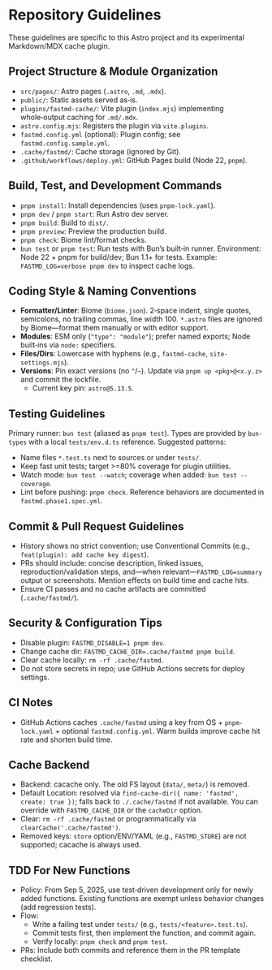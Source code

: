 # Repository Guidelines

These guidelines are specific to this Astro project and its experimental Markdown/MDX cache plugin.

## Project Structure & Module Organization
- `src/pages/`: Astro pages (`.astro`, `.md`, `.mdx`).
- `public/`: Static assets served as‑is.
- `plugins/fastmd-cache/`: Vite plugin (`index.mjs`) implementing whole‑output caching for `.md/.mdx`.
- `astro.config.mjs`: Registers the plugin via `vite.plugins`.
- `fastmd.config.yml` (optional): Plugin config; see `fastmd.config.sample.yml`.
- `.cache/fastmd/`: Cache storage (ignored by Git).
- `.github/workflows/deploy.yml`: GitHub Pages build (Node 22, `pnpm`).

## Build, Test, and Development Commands
- `pnpm install`: Install dependencies (uses `pnpm-lock.yaml`).
- `pnpm dev` / `pnpm start`: Run Astro dev server.
- `pnpm build`: Build to `dist/`.
- `pnpm preview`: Preview the production build.
- `pnpm check`: Biome lint/format checks.
- `bun test` or `pnpm test`: Run tests with Bun’s built‑in runner.
Environment: Node 22 + pnpm for build/dev; Bun 1.1+ for tests. Example: `FASTMD_LOG=verbose pnpm dev` to inspect cache logs.

## Coding Style & Naming Conventions
- **Formatter/Linter**: Biome (`biome.json`). 2‑space indent, single quotes, semicolons, no trailing commas, line width 100. `*.astro` files are ignored by Biome—format them manually or with editor support.
- **Modules**: ESM only (`"type": "module"`); prefer named exports; Node built‑ins via `node:` specifiers.
- **Files/Dirs**: Lowercase with hyphens (e.g., `fastmd-cache`, `site-settings.mjs`).
- **Versions**: Pin exact versions (no `^`/`~`). Update via `pnpm up <pkg>@<x.y.z>` and commit the lockfile.
  - Current key pin: `astro@5.13.5`.

## Testing Guidelines
Primary runner: `bun test` (aliased as `pnpm test`). Types are provided by `bun-types` with a local `tests/env.d.ts` reference.
Suggested patterns:
- Name files `*.test.ts` next to sources or under `tests/`.
- Keep fast unit tests; target >=80% coverage for plugin utilities.
- Watch mode: `bun test --watch`; coverage when added: `bun test --coverage`.
- Lint before pushing: `pnpm check`.
Reference behaviors are documented in `fastmd.phase1.spec.yml`.

## Commit & Pull Request Guidelines
- History shows no strict convention; use Conventional Commits (e.g., `feat(plugin): add cache key digest`).
- PRs should include: concise description, linked issues, reproduction/validation steps, and—when relevant—`FASTMD_LOG=summary` output or screenshots. Mention effects on build time and cache hits.
- Ensure CI passes and no cache artifacts are committed (`.cache/fastmd/`).

## Security & Configuration Tips
- Disable plugin: `FASTMD_DISABLE=1 pnpm dev`.
- Change cache dir: `FASTMD_CACHE_DIR=.cache/fastmd pnpm build`.
- Clear cache locally: `rm -rf .cache/fastmd`.
- Do not store secrets in repo; use GitHub Actions secrets for deploy settings.

## CI Notes
- GitHub Actions caches `.cache/fastmd` using a key from OS + `pnpm-lock.yaml` + optional `fastmd.config.yml`. Warm builds improve cache hit rate and shorten build time.

## Cache Backend
- Backend: cacache only. The old FS layout (`data/`, `meta/`) is removed.
- Default Location: resolved via `find-cache-dir({ name: 'fastmd', create: true })`; falls back to `./.cache/fastmd` if not available. You can override with `FASTMD_CACHE_DIR` or the `cacheDir` option.
- Clear: `rm -rf .cache/fastmd` or programmatically via `clearCache('.cache/fastmd')`.
- Removed keys: `store` option/ENV/YAML (e.g., `FASTMD_STORE`) are not supported; cacache is always used.

## TDD For New Functions
- Policy: From Sep 5, 2025, use test‑driven development only for newly added functions. Existing functions are exempt unless behavior changes (add regression tests).
- Flow:
  - Write a failing test under `tests/` (e.g., `tests/<feature>.test.ts`).
  - Commit tests first, then implement the function, and commit again.
  - Verify locally: `pnpm check` and `pnpm test`.
- PRs: Include both commits and reference them in the PR template checklist.
